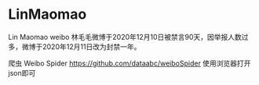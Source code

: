 # LinMaomao
Lin Maomao weibo
林毛毛微博于2020年12月10日被禁言90天，因举报人数过多，微博于2020年12月11日改为封禁一年。

爬虫 Weibo Spider https://github.com/dataabc/weiboSpider
使用浏览器打开json即可
